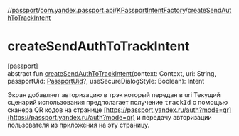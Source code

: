 //[passport](../../../index.md)/[com.yandex.passport.api](../index.md)/[KPassportIntentFactory](index.md)/[createSendAuthToTrackIntent](create-send-auth-to-track-intent.md)

# createSendAuthToTrackIntent

[passport]\
abstract fun [createSendAuthToTrackIntent](create-send-auth-to-track-intent.md)(context: Context, uri: String, passportUid: [PassportUid](../-passport-uid/index.md)?, useSecureDialogStyle: Boolean): Intent

Экран добавляет авторизацию в трэк который передан в uri Текущий сценарий использования предполагает получение <tt>trackId</tt> с помощью сканера QR кодов на странице [https://passport.yandex.ru/auth?mode=qr](https://passport.yandex.ru/auth?mode=qr) и передачу авторизации пользователя из приложения на эту страницу.<br></br>
